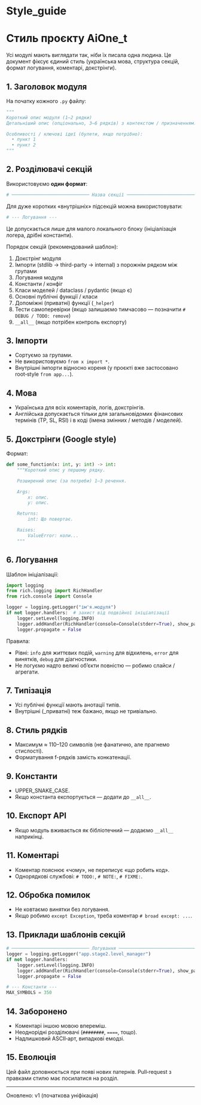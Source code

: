 # Style_guide

# Стиль проєкту AiOne_t

Усі модулі мають виглядати так, ніби їх писала одна людина. Це документ фіксує єдиний стиль (українська мова, структура секцій, формат логування, коментарі, докстрінги).

## 1. Заголовок модуля
На початку кожного `.py` файлу:
```python
"""
Короткий опис модуля (1–2 рядки)
Детальніший опис (опціонально, 3–6 рядків) з контекстом / призначенням.

Особливості / ключові ідеї (булети, якщо потрібно):
  • пункт 1
  • пункт 2
"""
```

## 2. Розділювачі секцій
Використовуємо **один формат**:
```python
# ───────────────────────────── Назва секції ─────────────────────────────
```
Для дуже коротких «внутрішніх» підсекцій можна використовувати:
```python
# --- Логування ---
```
Це допускається лише для малого локального блоку (ініціалізація логера, дрібні константи).

Порядок секцій (рекомендований шаблон):
1. Докстрінг модуля
2. Імпорти (stdlib → third-party → internal) з порожнім рядком між групами
3. Логування модуля
4. Константи / конфіг
5. Класи моделей / dataclass / pydantic (якщо є)
6. Основні публічні функції / класи
7. Допоміжні (приватні) функції (`_helper`)
8. Тести самоперевірки (якщо залишаємо тимчасово — позначити `# DEBUG / TODO: remove`)
9. `__all__` (якщо потрібен контроль експорту)

## 3. Імпорти
- Сортуємо за групами.
- Не використовуємо `from x import *`.
- Внутрішні імпорти відносно кореня (у проєкті вже застосовано root‑style `from app...`).

## 4. Мова
- Українська для всіх коментарів, логів, докстрінгів.
- Англійська допускається тільки для загальновідомих фінансових термінів (TP, SL, RSI) і в коді (імена змінних / методів / моделей).

## 5. Докстрінги (Google style)
Формат:
```python
def some_function(x: int, y: int) -> int:
    """Короткий опис у першому рядку.

    Розширений опис (за потреби) 1–3 речення.

    Args:
        x: опис.
        y: опис.

    Returns:
        int: Що повертає.

    Raises:
        ValueError: коли...
    """
```

## 6. Логування
Шаблон ініціалізації:
```python
import logging
from rich.logging import RichHandler
from rich.console import Console

logger = logging.getLogger("ім'я.модуля")
if not logger.handlers:  # захист від подвійної ініціалізації
    logger.setLevel(logging.INFO)
    logger.addHandler(RichHandler(console=Console(stderr=True), show_path=False))
    logger.propagate = False
```

Правила:
- Рівні: `info` для життєвих подій, `warning` для відхилень, `error` для винятків, `debug` для діагностики.
- Не логуємо надто великі об’єкти повністю — робимо слайси / агрегати.

## 7. Типізація
- Усі публічні функції мають анотації типів.
- Внутрішні (_приватні) теж бажано, якщо не тривіально.

## 8. Стиль рядків
- Максимум ≈ 110–120 символів (не фанатично, але прагнемо стислості).
- Форматування f-рядків замість конкатенації.

## 9. Константи
- UPPER_SNAKE_CASE.
- Якщо константа експортується — додати до `__all__`.

## 10. Експорт API
- Якщо модуль вживається як бібліотечний — додаємо `__all__` наприкінці.

## 11. Коментарі
- Коментар пояснює «чому», не переписує «що робить код».
- Однорядкові службові: `# TODO:`, `# NOTE:`, `# FIXME:`.

## 12. Обробка помилок
- Не ковтаємо винятки без логування.
- Якщо робимо `except Exception`, треба коментар `# broad except: ...`.

## 13. Приклади шаблонів секцій
```python
# ───────────────────────────── Логування ─────────────────────────────
logger = logging.getLogger("app.stage2.level_manager")
if not logger.handlers:
    logger.setLevel(logging.INFO)
    logger.addHandler(RichHandler(console=Console(stderr=True), show_path=False))
    logger.propagate = False

# --- Константи ---
MAX_SYMBOLS = 350
```

## 14. Заборонено
- Коментарі іншою мовою впереміш.
- Неоднорідні розділювачі (`########`, `====`, тощо).
- Надлишковий ASCII‑арт, випадкові емодзі.

## 15. Еволюція
Цей файл доповнюється при появі нових патернів. Pull‑request з правками стилю має посилатися на розділ.

---
Оновлено: v1 (початкова уніфікація)
